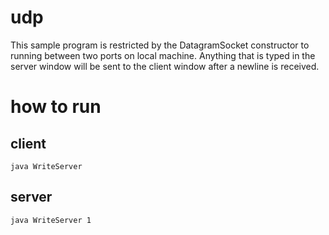 # udp
This sample program is restricted by the DatagramSocket constructor to running between two ports on local machine. 
Anything that is typed in the server window will be sent to the client window after a newline is received.

# how to run
## client
`java WriteServer`
## server
`java WriteServer 1`
